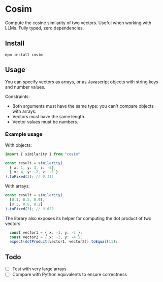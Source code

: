 # Cosim

Compute the cosine similarity of two vectors. Useful when working with LLMs. Fully typed, zero dependencies.

## Install

`npm install cosim`

## Usage

You can specify vectors as arrays, or as Javascript objects with string keys and number
values. 

Constraints:
- Both arguments must have the same type: you can't compare objects with arrays.
- Vectors must have the same length.
- Vector values must be numbers.

### Example usage

With objects:
```ts
import { similarity } from "cosim"

const result = similarity(
  { x: 1, y: 3, z: -5}, 
  { x: 4, y: -2, z: -1 }
).toFixed(3); // 0.111
```

With arrays:
```ts
const result = similarity(
  [0.1, 0.5, 0.9], 
  [0.3, 0.8, 0.2]
).toFixed(3); // 0.672
```

The library also exposes its helper for computing the dot product of two vectors:

```ts
  const vector1 = { x: -1, y: -2 };
  const vector2 = { x: -3, y: -4 };
  expect(dotProduct(vector1, vector2)).toEqual(11);
```

## Todo

- [ ] Test with very large arrays
- [ ] Compare with Python equivalents to ensure correctness
